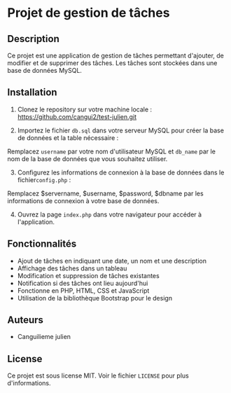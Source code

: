 # Projet de gestion de tâches

## Description

Ce projet est une application de gestion de tâches permettant d'ajouter, de modifier et de supprimer des tâches. Les tâches sont stockées dans une base de données MySQL.

## Installation

1. Clonez le repository sur votre machine locale :
https://github.com/cangui2/test-julien.git


2. Importez le fichier `db.sql` dans votre serveur MySQL pour créer la base de données et la table nécessaire :

Remplacez `username` par votre nom d'utilisateur MySQL et `db_name` par le nom de la base de données que vous souhaitez utiliser.

3. Configurez les informations de connexion à la base de données dans le fichier`config.php` :


Remplacez $servername, $username, $password, $dbname par les informations de connexion à votre base de données.

4. Ouvrez la page `index.php` dans votre navigateur pour accéder à l'application.

## Fonctionnalités

- Ajout de tâches en indiquant une date, un nom et une description
- Affichage des tâches dans un tableau
- Modification et suppression de tâches existantes
- Notification si des tâches ont lieu aujourd'hui
- Fonctionne en PHP, HTML, CSS et JavaScript
- Utilisation de la bibliothèque Bootstrap pour le design

## Auteurs

- Canguilieme julien


## License

Ce projet est sous license MIT. Voir le fichier `LICENSE` pour plus d'informations.
